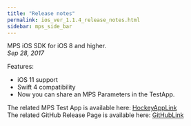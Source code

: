 ```yaml
---
title: "Release notes"
permalink: ios_ver_1.1.4_release_notes.html
sidebar: mps_side_bar
---
```


MPS iOS SDK for iOS 8 and higher. <br/>
*Sep 28, 2017* <br/>

Features:
* iOS 11 support
* Swift 4 compatibility
* Now you can share an MPS Parameters in the TestApp.

The related MPS Test App is available here: 
[HockeyAppLink](https://rink.hockeyapp.net/manage/apps/463225/app_versions/170) <br/>
The related GitHub Release Page is available here: [GitHubLink](https://github.com/NBCUOTS/mobile_mps_sdk_ios_examples/releases/tag/release-1.1.4)